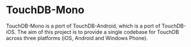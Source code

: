 TouchDB-Mono
=============

TouchDB-Mono is a port of TouchDB-Android, which is a port of TouchDB-iOS.  The aim of this project is to provide a single codebase for TouchDB across three platforms (iOS, Android and Windows Phone).